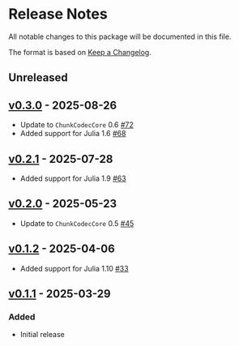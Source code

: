 # Release Notes

All notable changes to this package will be documented in this file.

The format is based on [Keep a Changelog](https://keepachangelog.com/en/1.0.0/).

## Unreleased

## [v0.3.0](https://github.com/JuliaIO/ChunkCodecs.jl/tree/LibSnappy-v0.3.0) - 2025-08-26

- Update to `ChunkCodecCore` 0.6 [#72](https://github.com/JuliaIO/ChunkCodecs.jl/pull/72)
- Added support for Julia 1.6 [#68](https://github.com/JuliaIO/ChunkCodecs.jl/pull/68)

## [v0.2.1](https://github.com/JuliaIO/ChunkCodecs.jl/tree/LibSnappy-v0.2.1) - 2025-07-28

- Added support for Julia 1.9 [#63](https://github.com/JuliaIO/ChunkCodecs.jl/pull/63)

## [v0.2.0](https://github.com/JuliaIO/ChunkCodecs.jl/tree/LibSnappy-v0.2.0) - 2025-05-23

- Update to `ChunkCodecCore` 0.5 [#45](https://github.com/JuliaIO/ChunkCodecs.jl/pull/45)

## [v0.1.2](https://github.com/JuliaIO/ChunkCodecs.jl/tree/LibSnappy-v0.1.2) - 2025-04-06

- Added support for Julia 1.10 [#33](https://github.com/JuliaIO/ChunkCodecs.jl/pull/33)

## [v0.1.1](https://github.com/JuliaIO/ChunkCodecs.jl/tree/LibSnappy-v0.1.1) - 2025-03-29

### Added

- Initial release
